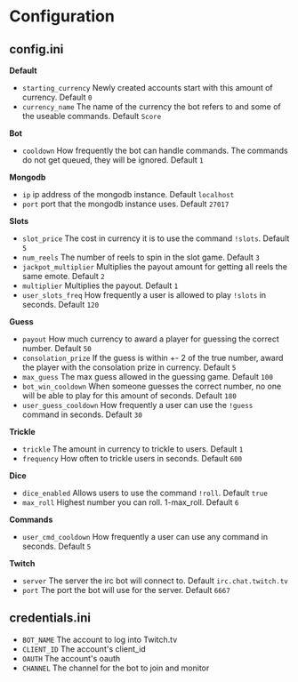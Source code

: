 # Configuration

## config.ini

 **Default**
 
 * `starting_currency` Newly created accounts start with this amount of 
 currency. Default `0`
 * `currency_name` The name of the currency the bot refers to and some of the
  useable commands. Default `Score`
  
  **Bot**
  
  * `cooldown` How frequently the bot can handle commands. The commands do 
  not get queued, they will be ignored. Default `1`
  
  **Mongodb**
  
  * `ip` ip address of the mongodb instance. Default `localhost`
  * `port` port that the mongodb instance uses. Default `27017`
  
  **Slots**
  
  * `slot_price` The cost in currency it is to use the command `!slots`. 
  Default `5`
  * `num_reels` The number of reels to spin in the slot game. Default `3`
  * `jackpot_multiplier` Multiplies the payout amount for getting all reels 
  the same emote. Default `2`
  * `multiplier` Multiplies the payout. Default `1`
  * `user_slots_freq` How frequently a user is allowed to play `!slots` in 
  seconds. Default `120`
  
  **Guess**
  
  * `payout` How much currency to award a player for guessing the correct 
  number. Default `50`
  * `consolation_prize` If the guess is within +- 2 of the true number, award
   the player with the consolation prize in currency. Default `5`
  * `max_guess` The max guess allowed in the guessing game. 
   Default `100`
  * `bot_win_cooldown` When someone guesses the correct number, no one will 
  be able to play for this amount of seconds. Default `180`
  * `user_guess_cooldown` How frequently a user can use the `!guess` command 
  in seconds. Default `30`
  
  **Trickle**
  
  * `trickle` The amount in currency to trickle to users. Default `1`
  * `frequency` How often to trickle users in seconds. Default `600`
  
  **Dice**
  
  * `dice_enabled` Allows users to use the command `!roll`. Default `true`
  * `max_roll` Highest number you can roll. 1-max_roll. Default `6`
  
  **Commands**
  
  * `user_cmd_cooldown` How frequently a user can use any command in seconds. 
  Default `5`
  
  **Twitch**
  
  * `server` The server the irc bot will connect to. Default `irc.chat.twitch.tv`
  * `port` The port the bot will use for the server. Default `6667` 
  
 ## credentials.ini
 
 * `BOT_NAME` The account to log into Twitch.tv
 * `CLIENT_ID` The account's client_id
 * `OAUTH` The account's oauth
 * `CHANNEL` The channel for the bot to join and monitor